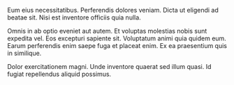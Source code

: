 Eum eius necessitatibus. Perferendis dolores veniam. Dicta ut eligendi ad beatae sit. Nisi est inventore officiis quia nulla.
 Omnis in ab optio eveniet aut autem. Et voluptas molestias nobis sunt expedita vel. Eos excepturi sapiente sit. Voluptatum animi quia quidem eum. Earum perferendis enim saepe fuga et placeat enim. Ex ea praesentium quis in similique.
 Dolor exercitationem magni. Unde inventore quaerat sed illum quasi. Id fugiat repellendus aliquid possimus.